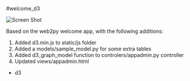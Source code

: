 #welcome_d3

![Screen Shot](https://github.com/willimoa/welcome_d3/blob/master/static/images/web2py_d3graphmodel.png)

Based on the web2py welcome app, with the following additions:

1. Added d3.min.js to static/js folder
2. Added a models/sample_model.py for some extra tables
3. Added d3_graph_model function to controlers/appadmin.py controller
4. Updated views/appadmin.html
  * d3 <style> and <script> included in appadmin.html.  These could be split into separate files

5. Added some screenshots under /static/images



For a full working solution, also add this to the admin app, views/default/design.html after line 109:
```html
{{=button(URL(a=app, c='appadmin',f='d3_graph_model'), T('d3 graph model'))}}
```

And you'll see:
![Admin App](https://github.com/willimoa/welcome_d3/blob/master/static/images/web2pyadmin_with_d3graph.png)

